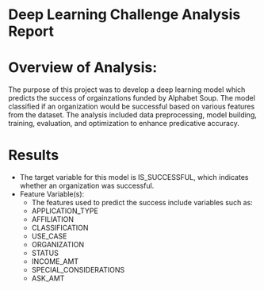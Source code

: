 # Deep Learning Challenge Analysis Report

# Overview of Analysis:
The purpose of this project was to develop a deep learning model which predicts the success of orgainzations funded by Alphabet Soup. The model classified if an organization would be successful based on various features from the dataset. The analysis included data preprocessing, model building, training, evaluation, and optimization to enhance predicative accuracy.

# Results
- The target variable for this model is IS_SUCCESSFUL, which indicates whether an organization was successful.
- Feature Variable(s):
  - The features used to predict the success include variables such as:
  - APPLICATION_TYPE
  - AFFILIATION
  - CLASSIFICATION
  - USE_CASE
  - ORGANIZATION
  - STATUS
  - INCOME_AMT
  - SPECIAL_CONSIDERATIONS
  - ASK_AMT
